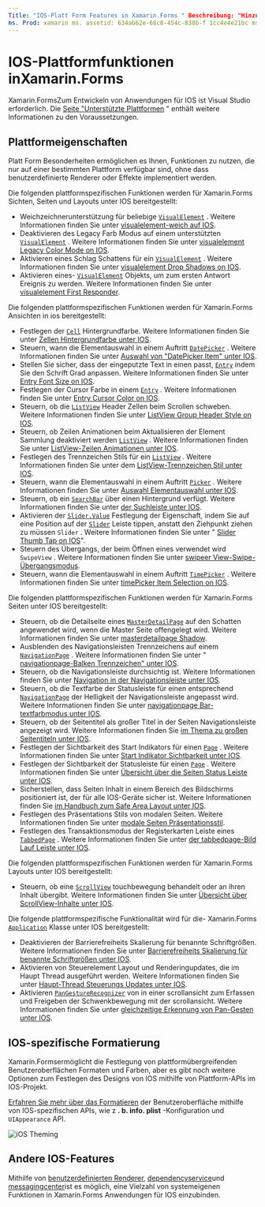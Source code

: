 ```yaml
---
Title: "IOS-Platt Form Features in Xamarin.Forms " Beschreibung: "Hinzufügen von IOS-spezifischer Funktionalität zu Xamarin.Forms Anwendungen".
ms. Prod: xamarin ms. assetid: 634ab62e-68c8-454c-838b-f 1cc4e4e21bc ms. Technology: xamarin-Forms Author: davidbritch ms. Author: dabritch ms. Date: 03/05/2020 NO-LOC: [ Xamarin.Forms , Xamarin.Essentials ]
---
```


# <a name="ios-platform-features-in-xamarinforms"></a>IOS-Plattformfunktionen inXamarin.Forms

Xamarin.FormsZum Entwickeln von Anwendungen für IOS ist Visual Studio erforderlich. Die [Seite "Unterstützte Plattformen](~/get-started/supported-platforms.md) " enthält weitere Informationen zu den Voraussetzungen.

## <a name="platform-specifics"></a>Plattformeigenschaften

Platt Form Besonderheiten ermöglichen es Ihnen, Funktionen zu nutzen, die nur auf einer bestimmten Plattform verfügbar sind, ohne dass benutzerdefinierte Renderer oder Effekte implementiert werden.

Die folgenden plattformspezifischen Funktionen werden für Xamarin.Forms Sichten, Seiten und Layouts unter IOS bereitgestellt:

- Weichzeichnerunterstützung für beliebige [`VisualElement`](xref:Xamarin.Forms.VisualElement) . Weitere Informationen finden Sie unter [visualelement-weich auf IOS](visualelement-blur.md).
- Deaktivieren des Legacy Farb Modus auf einem unterstützten [`VisualElement`](xref:Xamarin.Forms.VisualElement) . Weitere Informationen finden Sie unter [visualelement Legacy Color Mode on IOS](legacy-color-mode.md).
- Aktivieren eines Schlag Schattens für ein [`VisualElement`](xref:Xamarin.Forms.VisualElement) . Weitere Informationen finden Sie unter [visualelement Drop Shadows on IOS](visualelement-drop-shadow.md).
- Aktivieren eines- [`VisualElement`](xref:Xamarin.Forms.VisualElement) Objekts, um zum ersten Antwort Ereignis zu werden. Weitere Informationen finden Sie unter [visualelement First Responder](visualelement-first-responder.md).

Die folgenden plattformspezifischen Funktionen werden für Xamarin.Forms Ansichten in ios bereitgestellt:

- Festlegen der [`Cell`](xref:Xamarin.Forms.Cell) Hintergrundfarbe. Weitere Informationen finden Sie unter [Zellen Hintergrundfarbe unter IOS](cell-background-color.md).
- Steuern, wann die Elementauswahl in einem Auftritt [`DatePicker`](xref:Xamarin.Forms.DatePicker) . Weitere Informationen finden Sie unter [Auswahl von "DatePicker Item" unter IOS](datepicker-selection.md).
- Stellen Sie sicher, dass der eingeputzte Text in einen passt, [`Entry`](xref:Xamarin.Forms.Entry) indem Sie den Schrift Grad anpassen. Weitere Informationen finden Sie unter [Entry Font Size on IOS](entry-font-size.md).
- Festlegen der Cursor Farbe in einem [`Entry`](xref:Xamarin.Forms.Entry) . Weitere Informationen finden Sie unter [Entry Cursor Color on IOS](entry-cursor-color.md).
- Steuern, ob die [`ListView`](xref:Xamarin.Forms.ListView) Header Zellen beim Scrollen schweben. Weitere Informationen finden Sie unter [ListView Group Header Style on IOS](listview-group-header-style.md).
- Steuern, ob Zeilen Animationen beim Aktualisieren der Element Sammlung deaktiviert werden [`ListView`](xref:Xamarin.Forms.ListView) . Weitere Informationen finden Sie unter [ListView-Zeilen Animationen unter IOS](listview-row-animations.md).
- Festlegen des Trennzeichen Stils für ein [`ListView`](xref:Xamarin.Forms.ListView) . Weitere Informationen finden Sie unter dem [ListView-Trennzeichen Stil unter IOS](listview-separator-style.md).
- Steuern, wann die Elementauswahl in einem Auftritt [`Picker`](xref:Xamarin.Forms.Picker) . Weitere Informationen finden Sie unter [Auswahl Elementauswahl unter IOS](picker-selection.md).
- Steuern, ob ein [`SearchBar`](xref:Xamarin.Forms.SearchBar) über einen Hintergrund verfügt. Weitere Informationen finden Sie unter [der Suchleiste unter IOS](searchbar-style.md).
- Aktivieren der [`Slider.Value`](xref:Xamarin.Forms.Slider.Value) Festlegung der Eigenschaft, indem Sie auf eine Position auf der [`Slider`](xref:Xamarin.Forms.Slider) Leiste tippen, anstatt den Ziehpunkt ziehen zu müssen `Slider` . Weitere Informationen finden Sie unter " [Slider Thumb Tap on IOS](slider-thumb.md)".
- Steuern des Übergangs, der beim Öffnen eines verwendet wird `SwipeView` . Weitere Informationen finden Sie unter [swipeer View-Swipe-Übergangsmodus](swipeview-swipetransitionmode.md).
- Steuern, wann die Elementauswahl in einem Auftritt [`TimePicker`](xref:Xamarin.Forms.TimePicker) . Weitere Informationen finden Sie unter [timePicker Item Selection on IOS](timepicker-selection.md).

Die folgenden plattformspezifischen Funktionen werden für Xamarin.Forms Seiten unter IOS bereitgestellt:

- Steuern, ob die Detailseite eines [`MasterDetailPage`](xref:Xamarin.Forms.MasterDetailPage) auf den Schatten angewendet wird, wenn die Master Seite offengelegt wird. Weitere Informationen finden Sie unter [masterdetailpage Shadow](masterdetailpage-shadow.md).
- Ausblenden des Navigationsleisten Trennzeichens auf einem [`NavigationPage`](xref:Xamarin.Forms.NavigationPage) . Weitere Informationen finden Sie unter " [navigationpage-Balken Trennzeichen" unter IOS](navigation-bar-separator.md).
- Steuern, ob die Navigationsleiste durchsichtig ist. Weitere Informationen finden Sie unter [Navigation in der Navigationsleiste unter IOS](navigation-bar-translucent.md).
- Steuern, ob die Textfarbe der Statusleiste für einen entsprechend [`NavigationPage`](xref:Xamarin.Forms.NavigationPage) der Helligkeit der Navigationsleiste angepasst wird. Weitere Informationen finden Sie unter [navigationpage Bar-textfarbmodus unter IOS](status-bar-text-color.md).
- Steuern, ob der Seitentitel als großer Titel in der Seiten Navigationsleiste angezeigt wird. Weitere Informationen finden Sie [im Thema zu großen Seitentiteln unter IOS](page-large-title.md).
- Festlegen der Sichtbarkeit des Start Indikators für einen [`Page`](xref:Xamarin.Forms.Page) . Weitere Informationen finden Sie unter [Start Indikator Sichtbarkeit unter IOS](page-home-indicator.md).
- Festlegen der Sichtbarkeit der Statusleiste für einen [`Page`](xref:Xamarin.Forms.Page) . Weitere Informationen finden Sie unter [Übersicht über die Seiten Status Leiste unter IOS](page-status-bar-visibility.md).
- Sicherstellen, dass Seiten Inhalt in einem Bereich des Bildschirms positioniert ist, der für alle IOS-Geräte sicher ist. Weitere Informationen finden Sie [im Handbuch zum Safe Area Layout unter IOS](page-safe-area-layout.md).
- Festlegen des Präsentations Stils von modalen Seiten. Weitere Informationen finden Sie unter [modale Seiten Präsentationsstil](page-presentation-style.md).
- Festlegen des Transaktionsmodus der Registerkarten Leiste eines [`TabbedPage`](xref:Xamarin.Forms.TabbedPage) . Weitere Informationen finden Sie unter [der tabbedpage-Bild Lauf Leiste unter IOS](tabbedpage-translucent-tabbar.md).

Die folgenden plattformspezifischen Funktionen werden für Xamarin.Forms Layouts unter IOS bereitgestellt:

- Steuern, ob eine [`ScrollView`](xref:Xamarin.Forms.ScrollView) touchbewegung behandelt oder an ihren Inhalt übergibt. Weitere Informationen finden Sie unter [Übersicht über ScrollView-Inhalte unter IOS](scrollview-content-touches.md).

Die folgende plattformspezifische Funktionalität wird für die- Xamarin.Forms [`Application`](xref:Xamarin.Forms.Application) Klasse unter IOS bereitgestellt:

- Deaktivieren der Barrierefreiheits Skalierung für benannte Schriftgrößen. Weitere Informationen finden Sie unter [Barrierefreiheits Skalierung für benannte Schriftgrößen unter IOS](named-font-size-scaling.md).
- Aktivieren von Steuerelement Layout und Renderingupdates, die im Haupt Thread ausgeführt werden. Weitere Informationen finden Sie unter [Haupt-Thread Steuerungs Updates unter IOS](main-thread-updates-ui.md).
- Aktivieren [`PanGestureRecognizer`](xref:Xamarin.Forms.PanGestureRecognizer) von in einer scrollansicht zum Erfassen und Freigeben der Schwenkbewegung mit der scrollansicht. Weitere Informationen finden Sie unter [gleichzeitige Erkennung von Pan-Gesten unter IOS](application-pan-gesture.md).

## <a name="ios-specific-formatting"></a>IOS-spezifische Formatierung

Xamarin.Formsermöglicht die Festlegung von plattformübergreifenden Benutzeroberflächen Formaten und Farben, aber es gibt noch weitere Optionen zum Festlegen des Designs von IOS mithilfe von Plattform-APIs im IOS-Projekt.

[Erfahren Sie mehr über das Formatieren](formatting.md) der Benutzeroberfläche mithilfe von IOS-spezifischen APIs, wie z **. b. info. plist** -Konfiguration und `UIAppearance` API.

![](images/status-white-sml.png "iOS Theming")

## <a name="other-ios-features"></a>Andere IOS-Features

Mithilfe von [benutzerdefinierten Renderer](~/xamarin-forms/app-fundamentals/custom-renderer/index.md), [dependencyservice](~/xamarin-forms/app-fundamentals/dependency-service/index.md)und [messagingcenter](~/xamarin-forms/app-fundamentals/messaging-center.md)ist es möglich, eine Vielzahl von systemeigenen Funktionen in Xamarin.Forms Anwendungen für IOS einzubinden.

